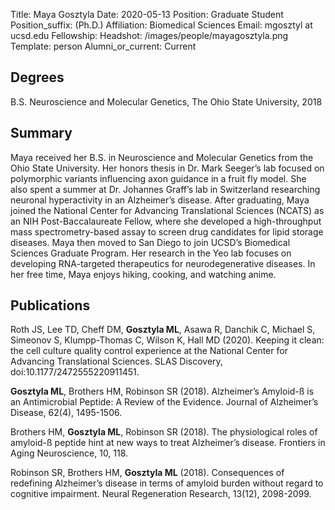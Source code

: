 Title: Maya Gosztyla
Date: 2020-05-13
Position: Graduate Student
Position_suffix: (Ph.D.)
Affiliation: Biomedical Sciences
Email: mgosztyl at ucsd.edu
Fellowship: 
Headshot: /images/people/mayagosztyla.png
Template: person
Alumni_or_current: Current
<!-- Status: draft -->

## Degrees

B.S. Neuroscience and Molecular Genetics, The Ohio State University, 2018<br>

## Summary

Maya received her B.S. in Neuroscience and Molecular Genetics from the Ohio State University. Her honors thesis in Dr. Mark Seeger’s lab focused on polymorphic variants influencing axon guidance in a fruit fly model. She also spent a summer at Dr. Johannes Graff’s lab in Switzerland researching neuronal hyperactivity in an Alzheimer’s disease. After graduating, Maya joined the National Center for Advancing Translational Sciences (NCATS) as an NIH Post-Baccalaureate Fellow, where she developed a high-throughput mass spectrometry-based assay to screen drug candidates for lipid storage diseases. Maya then moved to San Diego to join UCSD’s Biomedical Sciences Graduate Program. Her research in the Yeo lab focuses on developing RNA-targeted therapeutics for neurodegenerative diseases. In her free time, Maya enjoys hiking, cooking, and watching anime.

## Publications

Roth JS, Lee TD, Cheff DM, **Gosztyla ML**, Asawa R, Danchik C, Michael S, Simeonov S, Klumpp-Thomas C, Wilson K, Hall MD (2020). Keeping it clean: the cell culture quality control experience at the National Center for Advancing Translational Sciences. SLAS Discovery, doi:10.1177/2472555220911451.

**Gosztyla ML**, Brothers HM, Robinson SR (2018). Alzheimer’s Amyloid-ß is an Antimicrobial Peptide: A Review of the Evidence. Journal of Alzheimer’s Disease, 62(4), 1495-1506.

Brothers HM, **Gosztyla ML**, Robinson SR (2018). The physiological roles of amyloid-ß peptide hint at new ways to treat Alzheimer’s disease. Frontiers in Aging Neuroscience, 10, 118.

Robinson SR, Brothers HM, **Gosztyla ML** (2018). Consequences of redefining Alzheimer’s disease in terms of amyloid burden without regard to cognitive impairment. Neural Regeneration Research, 13(12), 2098-2099.
